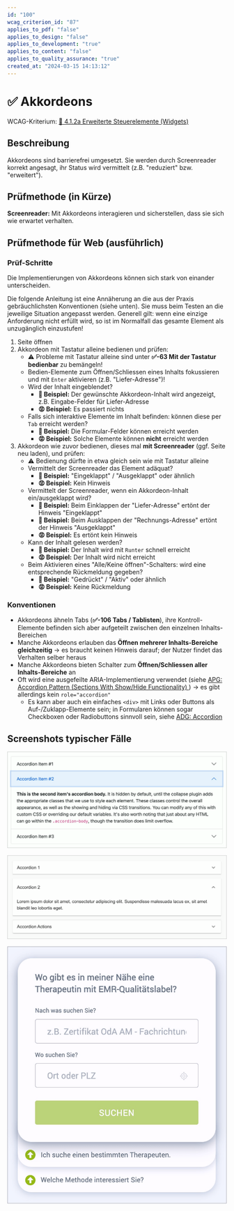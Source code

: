 ```yaml
---
id: "100"
wcag_criterion_id: "87"
applies_to_pdf: "false"
applies_to_design: "false"
applies_to_development: "true"
applies_to_content: "false"
applies_to_quality_assurance: "true"
created_at: "2024-03-15 14:13:12"
---
```


# ✅ Akkordeons

WCAG-Kriterium: [📜 4.1.2a Erweiterte Steuerelemente (Widgets)](..)

## Beschreibung

Akkordeons sind barrierefrei umgesetzt. Sie werden durch Screenreader korrekt angesagt, ihr Status wird vermittelt (z.B. "reduziert" bzw. "erweitert").

## Prüfmethode (in Kürze)

**Screenreader:** Mit Akkordeons interagieren und sicherstellen, dass sie sich wie erwartet verhalten.

## Prüfmethode für Web (ausführlich)

### Prüf-Schritte

Die Implementierungen von Akkordeons können sich stark von einander unterscheiden.

Die folgende Anleitung ist eine Annäherung an die aus der Praxis gebräuchlichsten Konventionen (siehe unten). Sie muss beim Testen an die jeweilige Situation angepasst werden. Generell gilt: wenn eine einzige Anforderung nicht erfüllt wird, so ist im Normalfall das gesamte Element als unzugänglich einzustufen!

1. Seite öffnen
1. Akkordeon mit Tastatur alleine bedienen und prüfen:
    - ⚠️ Probleme mit Tastatur alleine sind unter **✅-63 Mit der Tastatur bedienbar** zu bemängeln!
    - Bedien-Elemente zum Öffnen/Schliessen eines Inhalts fokussieren und mit `Enter` aktivieren (z.B. "Liefer-Adresse")!
    - Wird der Inhalt eingeblendet?
        - **🙂 Beispiel:** Der gewünschte Akkordeon-Inhalt wird angezeigt, z.B. Eingabe-Felder für Liefer-Adresse
        - **😡 Beispiel:** Es passiert nichts
    - Falls sich interaktive Elemente im Inhalt befinden: können diese per `Tab` erreicht werden?
        - **🙂 Beispiel:** Die Formular-Felder können erreicht werden
        - **😡 Beispiel:** Solche Elemente können **nicht** erreicht werden
1. Akkordeon wie zuvor bedienen, dieses mal **mit Screenreader** (ggf. Seite neu laden), und prüfen:
    - ⚠️ Bedienung dürfte in etwa gleich sein wie mit Tastatur alleine
    - Vermittelt der Screenreader das Element adäquat?
        - **🙂 Beispiel:** "Eingeklappt" / "Ausgeklappt" oder ähnlich
        - **😡 Beispiel:** Kein Hinweis
    - Vermittelt der Screenreader, wenn ein Akkordeon-Inhalt ein/ausgeklappt wird?
        - **🙂 Beispiel:** Beim Einklappen der "Liefer-Adresse" ertönt der Hinweis "Eingeklappt"
        - **🙂 Beispiel:** Beim Ausklappen der "Rechnungs-Adresse" ertönt der Hinweis "Ausgeklappt"
        - **😡 Beispiel:** Es ertönt kein Hinweis
    - Kann der Inhalt gelesen werden?
        - **🙂 Beispiel:** Der Inhalt wird mit `Runter` schnell erreicht
        - **😡 Beispiel:** Der Inhalt wird nicht erreicht
    - Beim Aktivieren eines "Alle/Keine öffnen"-Schalters: wird eine entsprechende Rückmeldung gegeben?
        - **🙂 Beispiel:** "Gedrückt" / "Aktiv" oder ähnlich
        - **😡 Beispiel:** Keine Rückmeldung

### Konventionen

- Akkordeons ähneln Tabs (**✅-106 Tabs / Tablisten**), ihre Kontroll-Elemente befinden sich aber aufgeteilt zwischen den einzelnen Inhalts-Bereichen
- Manche Akkordeons erlauben das **Öffnen mehrerer Inhalts-Bereiche gleichzeitig** → es braucht keinen Hinweis darauf; der Nutzer findet das Verhalten selber heraus
- Manche Akkordeons bieten Schalter zum **Öffnen/Schliessen aller Inhalts-Bereiche** an
- Oft wird eine ausgefeilte ARIA-Implementierung verwendet (siehe [APG: Accordion Pattern (Sections With Show/Hide Functionality)
](https://www.w3.org/WAI/ARIA/apg/patterns/accordion/)) → es gibt allerdings kein `role="accordion"`
    - Es kann aber auch ein einfaches `<div>` mit Links oder Buttons als Auf-/Zuklapp-Elemente sein; in Formularen können sogar Checkboxen oder Radiobuttons sinnvoll sein, siehe [ADG: Accordion](https://www.accessibility-developer-guide.com/examples/widgets/accordions/)

## Screenshots typischer Fälle

![Bootstrap Akkordeon](images/bootstrap-akkordeon.png)

![React Material Accordion](images/react-material-accordion.png)

![EGK Akkordeon](images/egk-akkordeon.png)